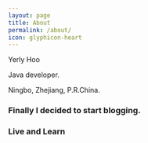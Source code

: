 ```yaml
---
layout: page
title: About
permalink: /about/
icon: glyphicon-heart
---
```



Yerly Hoo

Java developer.

Ningbo, Zhejiang, P.R.China.


### Finally I decided to start blogging.

### Live and Learn  
